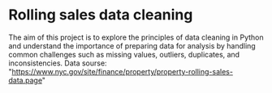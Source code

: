 # Rolling sales data cleaning
The aim of this project is to explore the principles of data cleaning in Python and understand the importance of preparing data for analysis by handling common challenges such as missing values, outliers, duplicates, and inconsistencies.
Data sourse: "https://www.nyc.gov/site/finance/property/property-rolling-sales-data.page"